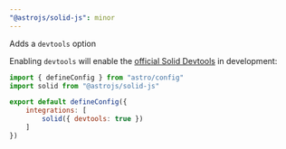 ```yaml
---
"@astrojs/solid-js": minor
---
```


Adds a `devtools` option

Enabling `devtools` will enable the [official Solid Devtools](https://github.com/thetarnav/solid-devtools) in development:

```js
import { defineConfig } from "astro/config"
import solid from "@astrojs/solid-js"

export default defineConfig({
    integrations: [
        solid({ devtools: true })
    ]
})
```
